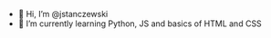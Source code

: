 - 👋 Hi, I’m @jstanczewski
- 🌱 I’m currently learning Python, JS and basics of HTML and CSS
<!---
jstanczewski/jstanczewski is a ✨ special ✨ repository because its `README.md` (this file) appears on your GitHub profile.
You can click the Preview link to take a look at your changes.
--->
